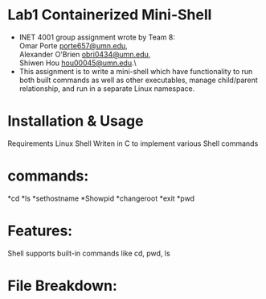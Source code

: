 # Lab1 Containerized Mini-Shell
   * INET 4001 group assignment wrote by Team 8: \
   Omar Porte <porte657@umn.edu>, \
   Alexander O'Brien <obri0434@umn.edu>, \
   Shiwen Hou <hou00045@umn.edu>.\
   * This assignment is to write a mini-shell which have functionality to run both built commands as well as other executables, manage child/parent relationship, and run in a separate Linux namespace.
# Installation & Usage
 Requirements
    Linux Shell Writen in C to implement various Shell commands 
# commands:
  *cd
  *ls
  *sethostname
  *Showpid
  *changeroot
  *exit
  *pwd
# Features:
   Shell supports built-in commands like cd, pwd, ls
   
# File Breakdown:
